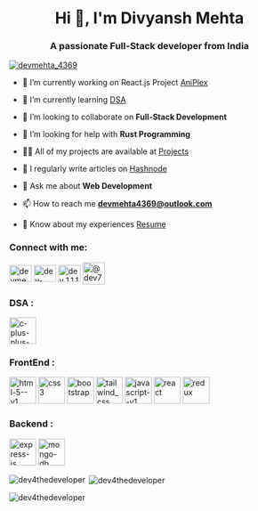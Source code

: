 <h1 align="center">Hi 👋, I'm Divyansh Mehta</h1>
<h3 align="center">A passionate Full-Stack developer from India</h3>

<p align="left"> <a href="https://twitter.com/devmehta_4369" target="blank"><img src="https://img.shields.io/twitter/follow/devmehta_4369?logo=twitter&style=for-the-badge" alt="devmehta_4369" /></a> </p>

- 🔭 I’m currently working on React.js Project [AniPlex]()

- 🌱 I’m currently learning [DSA](https://github.com/divyansh355/DSA)

- 👯 I’m looking to collaborate on **Full-Stack Development**

- 🤝 I’m looking for help with **Rust Programming**

- 👨‍💻 All of my projects are available at [Projects](https://divyanshmehta.vercel.app/#projects)

- 📝 I regularly write articles on [Hashnode](http://tinyurl.com/2s95mz6c)

- 💬 Ask me about **Web Development**

- 📫 How to reach me **devmehta4369@outlook.com**

- 📄 Know about my experiences [Resume](https://drive.google.com/file/d/1q2y1s2QocA8IiZ-yrI-F3N2aZ0PLf9fJ/view?usp=sharing)

<h3 align="left">Connect with me:</h3>
<p align="left">
<a href="https://twitter.com/devmehta_4369" target="blank"><img align="center" src="https://raw.githubusercontent.com/rahuldkjain/github-profile-readme-generator/master/src/images/icons/Social/twitter.svg" alt="devmehta_4369" height="30" width="40" /></a>
<a href="https://linkedin.com/in/dev-mehta4369" target="blank"><img align="center" src="https://raw.githubusercontent.com/rahuldkjain/github-profile-readme-generator/master/src/images/icons/Social/linked-in-alt.svg" alt="dev-mehta4369" height="30" width="40" /></a>
<a href="https://instagram.com/dev_1.1.1.1" target="blank"><img align="center" src="https://raw.githubusercontent.com/rahuldkjain/github-profile-readme-generator/master/src/images/icons/Social/instagram.svg" alt="dev_1.1.1.1" height="30" width="40" /></a>
<a href="https://hashnode.com/@dev777" target="blank"><img align="center" src="https://bg-so-1.zippyimage.com/2024/03/04/c4b85a1cb368b6ae7ed680967c715174.png" alt="@dev777" height="40" width="40" /></a>
</p>

<h3 align="left">DSA :</h3>
<p align="left">
  <img width="48" height="48" src="https://img.icons8.com/color/48/c-plus-plus-logo.png" alt="c-plus-plus-logo"/>
</p>

<h3 align="left">FrontEnd :</h3>
<p align="left">
  <img width="48" height="48" src="https://img.icons8.com/color/48/html-5--v1.png" alt="html-5--v1"/> 
  <img width="48" height="48" src="https://img.icons8.com/color/48/css3.png" alt="css3"/>
  <img width="48" height="48" src="https://img.icons8.com/fluency/48/bootstrap.png" alt="bootstrap"/>
  <img width="48" height="48" src="https://img.icons8.com/plasticine/100/tailwind_css.png" alt="tailwind_css"/>
  <img width="48" height="48" src="https://img.icons8.com/color/48/javascript--v1.png" alt="javascript--v1"/>
  <img width="48" height="48" src="https://img.icons8.com/plasticine/100/react.png" alt="react"/>
  <img width="48" height="48" src="https://img.icons8.com/external-tal-revivo-color-tal-revivo/48/external-redux-an-open-source-javascript-library-for-managing-application-state-logo-color-tal-revivo.png" alt="redux"/>
</p>

<h3 align="left">Backend :</h3>
<p align="left">
  <img width="48" height="48" src="https://img.icons8.com/ios/50/express-js.png" alt="express-js"/>
  <img width="48" height="48" src="https://img.icons8.com/nolan/64/mongo-db.png" alt="mongo-db"/>
</p>

<p><img align="left" src="https://github-readme-stats.vercel.app/api/top-langs?username=divyansh355&show_icons=true&locale=en&layout=compact" alt="dev4thedeveloper" /></p>

<p>&nbsp;<img align="center" src="https://github-readme-stats.vercel.app/api?username=divyansh355&show_icons=true&locale=en" alt="dev4thedeveloper" /></p>

<p><img align="center" src="https://github-readme-streak-stats.herokuapp.com/?user=divyansh355&" alt="dev4thedeveloper" /></p>
